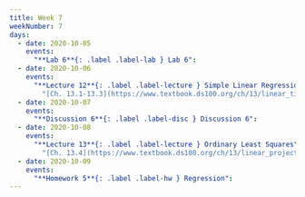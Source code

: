 ```yaml
---
title: Week 7
weekNumber: 7
days:
  - date: 2020-10-05
    events:
      "**Lab 6**{: .label .label-lab } Lab 6":
  - date: 2020-10-06
    events:
      "**Lecture 12**{: .label .label-lecture } Simple Linear Regression":
        "[Ch. 13.1-13.3](https://www.textbook.ds100.org/ch/13/linear_tips.html)"
  - date: 2020-10-07
    events:
      "**Discussion 6**{: .label .label-disc } Discussion 6":
  - date: 2020-10-08
    events:
      "**Lecture 13**{: .label .label-lecture } Ordinary Least Squares":
        "[Ch. 13.4](https://www.textbook.ds100.org/ch/13/linear_projection.html)"
  - date: 2020-10-09
    events:
      "**Homework 5**{: .label .label-hw } Regression":
---
```

